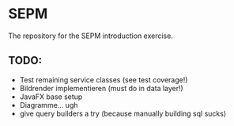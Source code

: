 # SEPM
The repository for the SEPM introduction exercise. 

## TODO:
- Test remaining service classes (see test coverage!)
- Bildrender implementieren (must do in data layer!)
- JavaFX base setup
- Diagramme... ugh
- give query builders a try (because manually building sql sucks)
